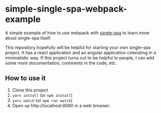 # simple-single-spa-webpack-example
A simple example of how to use webpack with [single-spa](https://single-spa.js.org/) to learn more about single-spa itself.

This repository hopefully will be helpful for starting your own single-spa project. It has a react application and an angular application coexisting in a minimalistic way. If this project turns out to be helpful to people, I can add some more documentation, comments in the code, etc.

## How to use it
1. Clone this project
2. `yarn install` (or `npm install`)
3. `yarn watch` (or `npm run watch`)
4. Open up http://localhost:8080 in a web browser.
